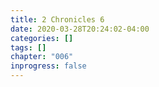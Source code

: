 ```yaml
---
title: 2 Chronicles 6
date: 2020-03-28T20:24:02-04:00
categories: []
tags: []
chapter: "006"
inprogress: false
---
```


